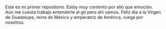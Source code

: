 Este es mi primer repositorio. Estoy muy contento por ello que emoción. Aún me cuesta trabajo entenderle al git pero ahí vamos. Feliz día a la Vírgen de Guadalupe, reina de México y emperatriz de América, ruega por nosotros.
